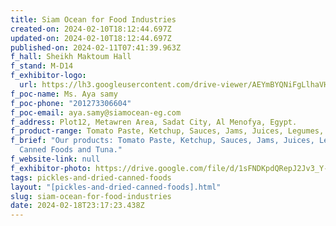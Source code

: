 ```yaml
---
title: Siam Ocean for Food Industries
created-on: 2024-02-10T18:12:44.697Z
updated-on: 2024-02-10T18:12:44.697Z
published-on: 2024-02-11T07:41:39.963Z
f_hall: Sheikh Maktoum Hall
f_stand: M-D14
f_exhibitor-logo:
  url: https://lh3.googleusercontent.com/drive-viewer/AEYmBYQNiFgLlhaVHt4ACAaGZe_dd12Vq4k5GI4EOptx76NfFHTpaS0yK7DEL-bWHiSvBDGll-e9xONAZWdExvESQZr8jeBBHQ=s1600
f_poc-name: Ms. Aya samy
f_poc-phone: "201273306604"
f_poc-email: aya.samy@siamocean-eg.com
f_address: Plot12, Metawren Area, Sadat City, Al Menofya, Egypt.
f_product-range: Tomato Paste, Ketchup, Sauces, Jams, Juices, Legumes, Canned Foods and Tuna.
f_brief: "Our products: Tomato Paste, Ketchup, Sauces, Jams, Juices, Legumes,
  Canned Foods and Tuna."
f_website-link: null
f_exhibitor-photo: https://drive.google.com/file/d/1sFNDKpdQRepJ2Jv3_Y-ElW0s57_y7HyE/view?usp=drive_link
tags: pickles-and-dried-canned-foods
layout: "[pickles-and-dried-canned-foods].html"
slug: siam-ocean-for-food-industries
date: 2024-02-18T23:17:23.438Z
---
```

